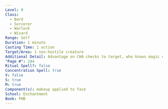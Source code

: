 ```yaml
---
Level: 0
Class:
  - Bard
  - Sorcerer
  - Warlock
  - Wizard
Range: Self
Duration: 1 minute
Casting Time: 1 action
Target/Area: 1 non-hostile creature
Additional Detail: Advantage on CHA checks to target, who knows magic used once spell ends.
"Page #": 244
Ritual Spell?: false
Concentration Spell: true
V: false
S: true
M: true
Component(s): makeup applied to face
School: Enchantment
Book: PHB
---
```

